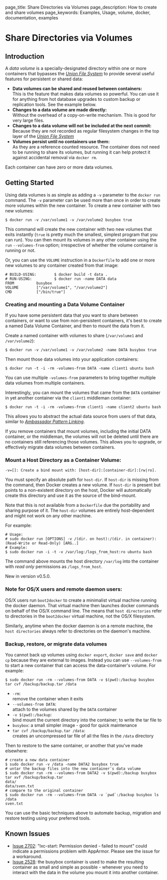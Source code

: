 page_title: Share Directories via Volumes
page_description: How to create and share volumes
page_keywords: Examples, Usage, volume, docker, documentation, examples

# Share Directories via Volumes

## Introduction

A *data volume* is a specially-designated directory within one or more
containers that bypasses the [*Union File
System*](/terms/layer/#ufs-def) to provide several useful features for
persistent or shared data:

 - **Data volumes can be shared and reused between containers:**  
   This is the feature that makes data volumes so powerful. You can
   use it for anything from hot database upgrades to custom backup or
   replication tools. See the example below.
 - **Changes to a data volume are made directly:**  
   Without the overhead of a copy-on-write mechanism. This is good for
   very large files.
 - **Changes to a data volume will not be included at the next commit:**  
   Because they are not recorded as regular filesystem changes in the
   top layer of the [*Union File System*](/terms/layer/#ufs-def)
 - **Volumes persist until no containers use them:**  
   As they are a reference counted resource. The container does not need to be
   running to share its volumes, but running it can help protect it
   against accidental removal via `docker rm`.

Each container can have zero or more data volumes.

## Getting Started

Using data volumes is as simple as adding a `-v` parameter to the
`docker run` command. The `-v` parameter can be used more than once in
order to create more volumes within the new container. To create a new
container with two new volumes:

    $ docker run -v /var/volume1 -v /var/volume2 busybox true

This command will create the new container with two new volumes that
exits instantly (`true` is pretty much the smallest, simplest program
that you can run). You can then mount its volumes in any other container
using the `run` `--volumes-from` option; irrespective of whether the
volume container is running or not.

Or, you can use the `VOLUME` instruction in a `Dockerfile` to add one or
more new volumes to any container created from that image:

    # BUILD-USING:        $ docker build -t data .
    # RUN-USING:          $ docker run -name DATA data
    FROM          busybox
    VOLUME        ["/var/volume1", "/var/volume2"]
    CMD           ["/bin/true"]

### Creating and mounting a Data Volume Container

If you have some persistent data that you want to share between
containers, or want to use from non-persistent containers, it's best to
create a named Data Volume Container, and then to mount the data from
it.

Create a named container with volumes to share (`/var/volume1` and
`/var/volume2`):

    $ docker run -v /var/volume1 -v /var/volume2 -name DATA busybox true

Then mount those data volumes into your application containers:

    $ docker run -t -i -rm -volumes-from DATA -name client1 ubuntu bash

You can use multiple `-volumes-from` parameters to bring together
multiple data volumes from multiple containers.

Interestingly, you can mount the volumes that came from the `DATA`
container in yet another container via the `client1` middleman
container:

    $ docker run -t -i -rm -volumes-from client1 -name client2 ubuntu bash

This allows you to abstract the actual data source from users of that
data, similar to [*Ambassador Pattern Linking*](
../ambassador_pattern_linking/#ambassador-pattern-linking).

If you remove containers that mount volumes, including the initial DATA
container, or the middleman, the volumes will not be deleted until there
are no containers still referencing those volumes. This allows you to
upgrade, or effectively migrate data volumes between containers.

### Mount a Host Directory as a Container Volume:

    -v=[]: Create a bind mount with: [host-dir]:[container-dir]:[rw|ro].

You must specify an absolute path for `host-dir`. If `host-dir` is
missing from the command, then Docker creates a new volume. If
`host-dir` is present but points to a non-existent directory on the
host, Docker will automatically create this directory and use it as the
source of the bind-mount.

Note that this is not available from a `Dockerfile` due the portability
and sharing purpose of it. The `host-dir` volumes are entirely
host-dependent and might not work on any other machine.

For example:

    # Usage:
    # sudo docker run [OPTIONS] -v /(dir. on host):/(dir. in container):(Read-Write or Read-Only) [ARG..]
    # Example:
    $ sudo docker run -i -t -v /var/log:/logs_from_host:ro ubuntu bash

The command above mounts the host directory `/var/log` into the
container with *read only* permissions as `/logs_from_host`.

New in version v0.5.0.

### Note for OS/X users and remote daemon users:

OS/X users run `boot2docker` to create a minimalist virtual machine
running the docker daemon. That virtual machine then launches docker
commands on behalf of the OS/X command line. The means that `host
directories` refer to directories in the `boot2docker` virtual machine,
not the OS/X filesystem.

Similarly, anytime when the docker daemon is on a remote machine, the
`host directories` always refer to directories on the daemon's machine.

### Backup, restore, or migrate data volumes

You cannot back up volumes using `docker export`, `docker save` and
`docker cp` because they are external to images. Instead you can use
`--volumes-from` to start a new container that can access the
data-container's volume. For example:

    $ sudo docker run -rm --volumes-from DATA -v $(pwd):/backup busybox tar cvf /backup/backup.tar /data

 - `-rm`:  
   remove the container when it exits
 - `--volumes-from DATA`:  
   attach to the volumes shared by the `DATA` container
 - `-v $(pwd):/backup`:  
   bind mount the current directory into the container; to write the tar file to
 - `busybox`:
   a small simpler image - good for quick maintenance
 - `tar cvf /backup/backup.tar /data`:  
   creates an uncompressed tar file of all the files in the `/data` directory

Then to restore to the same container, or another that you've made
elsewhere:

    # create a new data container
    $ sudo docker run -v /data -name DATA2 busybox true
    # untar the backup files into the new container᾿s data volume
    $ sudo docker run -rm --volumes-from DATA2 -v $(pwd):/backup busybox tar xvf /backup/backup.tar
    data/
    data/sven.txt
    # compare to the original container
    $ sudo docker run -rm --volumes-from DATA -v `pwd`:/backup busybox ls /data
    sven.txt

You can use the basic techniques above to automate backup, migration and
restore testing using your preferred tools.

## Known Issues

 - [Issue 2702](https://github.com/dotcloud/docker/issues/2702):
    "lxc-start: Permission denied - failed to mount" could indicate a
    permissions problem with AppArmor. Please see the issue for a
    workaround.
 - [Issue 2528](https://github.com/dotcloud/docker/issues/2528): the
    busybox container is used to make the resulting container as small
    and simple as possible - whenever you need to interact with the data
    in the volume you mount it into another container.
